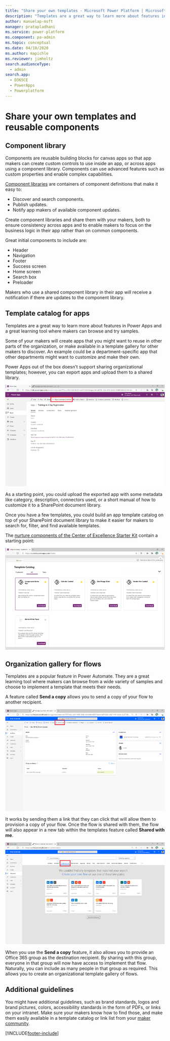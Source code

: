 ```yaml
---
title: "Share your own templates - Microsoft Power Platform | MicrosoftDocs"
description: "Templates are a great way to learn more about features in Power Apps and a great learning tool where makers can browse and try samples."
author: manuelap-msft
manager: pratapladhani
ms.service: power-platform
ms.component: pa-admin
ms.topic: conceptual
ms.date: 04/10/2020
ms.author: mapichle
ms.reviewer: jimholtz
search.audienceType: 
  - admin
search.app: 
  - D365CE
  - PowerApps
  - Powerplatform
---
```

# Share your own templates and reusable components

## Component library

Components are reusable building blocks for canvas apps so that app makers can create custom controls to use inside an app, or across apps using a component library. Components can use advanced features such as custom properties and enable complex capabilities.

[Component libraries](/powerapps/maker/canvas-apps/component-library) are containers of component definitions that make it easy to:

- Discover and search components.
- Publish updates.
- Notify app makers of available component updates.

Create component libraries and share them with your makers, both to ensure consistency across apps and to enable makers to focus on the business logic in their app rather than on common components.

Great initial components to include are:

- Header
- Navigation
- Footer
- Success screen
- Home screen
- Search box
- Preloader

Makers who use a shared component library in their app will receive a notification if there are updates to the component library.

## Template catalog for apps

Templates are a great way to learn more about features in Power Apps and a great learning tool where makers can browse and try samples.

Some of your makers will create apps that you might want to reuse in other parts of the organization, or make available in a template gallery for other makers to discover. An example could be a department-specific app that other departments might want to customize and make their own.

Power Apps out of the box doesn't support sharing organizational templates; however, you can export apps and upload them to a shared library.

![Export an app](media/export-app.png "Export an app")

As a starting point, you could upload the exported app with some metadata like category, description, connectors used, or a short manual of how to customize it to a SharePoint document library.

Once you have a few templates, you could build an app template catalog on top of your SharePoint document library to make it easier for makers to search for, filter, and find available templates.

The [nurture components of the Center of Excellence Starter Kit](../coe/nurture-components.md) contain a starting point:

![Template catalog](../coe/media/coe68.png "Template catalog")

## Organization gallery for flows

Templates are a popular feature in Power Automate. They are a great learning tool where makers can browse from a wide variety of samples and choose to implement a template that meets their needs.

A feature called **Send a copy** allows you to send a copy of your flow to another recipient.

![Send a copy of a flow](media/flow-template1.png "Send a copy of a flow")

It works by sending them a link that they can click that will allow them to provision a copy of your flow. Once the flow is shared with them, the flow will also appear in a new tab within the templates feature called **Shared with me**.

![Shared with me flow templates](media/flow-template.png "Shared with me flow templates")

When you use the **Send a copy** feature, it also allows you to provide an Office 365 group as the destination recipient. By sharing with this group, everyone in that group will now have access to implement that flow. Naturally, you can include as many people in that group as required. This allows you to create an organizational template gallery of flows.

## Additional guidelines

You might have additional guidelines, such as brand standards, logos and brand pictures, colors, accessibility standards in the form of PDFs, or links on your intranet. Make sure your makers know how to find those, and make them easily available in a template catalog or link list from your [maker community](wiki-community.md).


[!INCLUDE[footer-include](../../includes/footer-banner.md)]